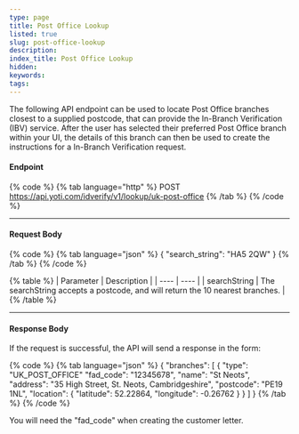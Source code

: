```yaml
---
type: page
title: Post Office Lookup
listed: true
slug: post-office-lookup
description: 
index_title: Post Office Lookup
hidden: 
keywords: 
tags: 
---
```


The  following API endpoint can be used to locate Post Office branches closest to a supplied postcode, that can provide the In-Branch Verification (IBV) service. After the user has selected their preferred Post Office branch within your UI, the details of this branch can then be used to create the instructions for a In-Branch Verification request.

#### Endpoint

{% code %}
{% tab language="http" %}
POST https://api.yoti.com/idverify/v1/lookup/uk-post-office
{% /tab %}
{% /code %}

---

#### Request Body

{% code %}
{% tab language="json" %}
{
  "search_string": "HA5 2QW"
}
{% /tab %}
{% /code %}

{% table %}
| Parameter | Description | 
| ---- | ---- | 
| searchString | The searchString accepts a postcode, and will return the 10 nearest branches. | 
{% /table %}

---

#### Response Body

If the request is successful, the API will send a response in the form:

{% code %}
{% tab language="json" %}
{
  "branches": [
    {
      "type": "UK_POST_OFFICE"
      "fad_code": "12345678",
      "name": "St Neots",
      "address": "35 High Street, St. Neots, Cambridgeshire",
      "postcode": "PE19 1NL",
      "location": {
        "latitude": 52.22864,
        "longitude": -0.26762
      }
    }
  ]
}
{% /tab %}
{% /code %}

You will need the "fad_code" when creating the customer letter.